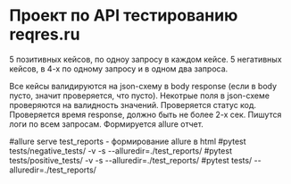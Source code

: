 # Проект по API тестированию reqres.ru

5 позитивных кейсов, по одноу запросу в каждом кейсе.
5 негативных кейсов, в 4-х по одному запросу и в одном два запроса.

Все кейсы валидируются на json-схему в body response (если в body пусто, значит проверяется, что пусто).
Некотрые поля в json-схеме проверяются на валидность значений.
Проверяется статус код.
Проверяется время response, должно быть не более 2-х сек.
Пишутся логи по всем запросам.
Формируется allure отчет.

#allure serve test_reports - формирование allure в html
#pytest tests/negative_tests/ -v -s --alluredir=./test_reports/
#pytest tests/positive_tests/ -v -s --alluredir=./test_reports/
#pytest tests/ --alluredir=./test_reports/

